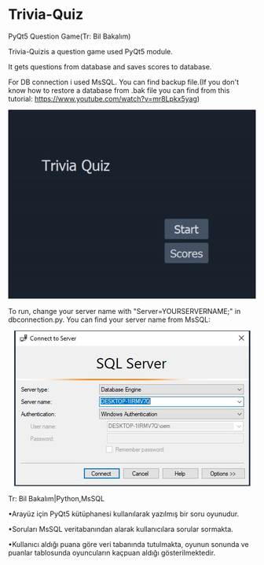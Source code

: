 # Trivia-Quiz
PyQt5 Question Game(Tr: Bil Bakalım)

Trivia-Quizis a question game used PyQt5 module.

It gets questions from database and saves scores to database.

For DB connection i used MsSQL. You can find backup file.(If you don't know how to restore a database from .bak file you can find from this tutorial: https://www.youtube.com/watch?v=mr8Lpkx5yag)

<p align="center">
  <img src="https://github.com/abdullahkavakli/Trivia-Quiz/blob/main/img/trivia-gif.gif" alt="animated" />
</p>

To run, change your server name with "Server=YOURSERVERNAME;" in dbconnection.py. You can find your server name from MsSQL:

<p align="center">
  <img src="https://github.com/abdullahkavakli/Trivia-Quiz/blob/main/img/db-connection.JPG" alt="animated" />
</p>


Tr:
Bil Bakalım|Python,MsSQL

•Arayüz için PyQt5 kütüphanesi kullanılarak yazılmış bir soru oyunudur.

•Soruları MsSQL veritabanından alarak kullanıcılara sorular sormakta.

•Kullanıcı aldığı puana göre veri tabanında tutulmakta, oyunun sonunda ve puanlar tablosunda oyuncuların kaçpuan aldığı gösterilmektedir.
